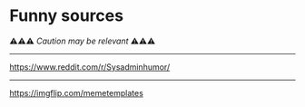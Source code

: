 # Funny sources

⚠⚠⚠ *Caution may be relevant* ⚠⚠⚠

---

https://www.reddit.com/r/Sysadminhumor/

---

https://imgflip.com/memetemplates